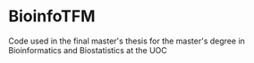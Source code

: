 # BioinfoTFM
Code used in the final master's thesis for the master's degree in Bioinformatics and Biostatistics at the UOC
